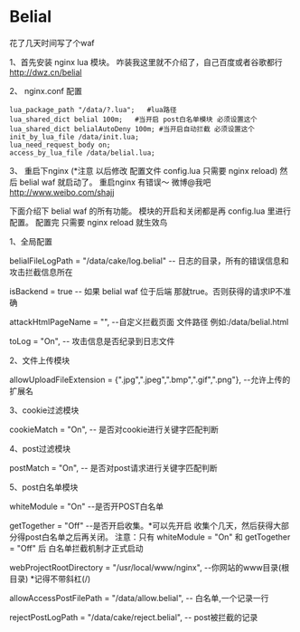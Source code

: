Belial
======

花了几天时间写了个waf 


1、首先安装 nginx lua 模块。 咋装我这里就不介绍了，自己百度或者谷歌都行  http://dwz.cn/belial

2、 nginx.conf 配置

    lua_package_path "/data/?.lua";   #lua路径  
    lua_shared_dict belial 100m;   #当开启 post白名单模块 必须设置这个
    lua_shared_dict belialAutoDeny 100m; #当开启自动拦截 必须设置这个
    init_by_lua_file /data/init.lua;  
    lua_need_request_body on;
    access_by_lua_file /data/belial.lua;
    

3、 重启下nginx (*注意  以后修改 配置文件 config.lua  只需要 nginx reload) 然后 belial waf 就启动了。 重启nginx 有错误～ 微博@我吧
http://www.weibo.com/shajj 

下面介绍下 belial waf 的所有功能。 模块的开启和关闭都是再  config.lua 里进行配置。 配置完 只需要 nginx reload 就生效鸟


1、全局配置

belialFileLogPath = "/data/cake/log.belial"   -- 日志的目录，所有的错误信息和攻击拦截信息所在

isBackend = true  -- 如果 belial waf 位于后端 那就true。否则获得的请求IP不准确

attackHtmlPageName = "", --自定义拦截页面 文件路径  例如:/data/belial.html

toLog = "On", -- 攻击信息是否纪录到日志文件

2、文件上传模块

allowUploadFileExtension = {".jpg",".jpeg",".bmp",".gif",".png"}, --允许上传的扩展名

3、cookie过滤模块

cookieMatch = "On",  -- 是否对cookie进行关键字匹配判断

4、post过滤模块

postMatch   = "On",   -- 是否对post请求进行关键字匹配判断

5、post白名单模块

whiteModule = "On"  --是否开POST白名单

getTogether = "Off"  --是否开启收集。*可以先开启 收集个几天，然后获得大部分得post白名单之后再关闭。
注意：只有 whiteModule = "On" 和 getTogether = "Off" 后 白名单拦截机制才正式启动

webProjectRootDirectory = "/usr/local/www/nginx", --你网站的www目录(根目录) *记得不带斜杠(/)

allowAccessPostFilePath = "/data/allow.belial", -- 白名单,一个记录一行

rejectPostLogPath = "/data/cake/reject.belial", -- post被拦截的记录



